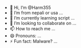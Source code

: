 - 👋 Hi, I’m @Harm355
- 👀 I’m from nepali or usa ...
- 🌱 I’m currently learning script ...
- 💞️ I’m looking to collaborate on ...
- 📫 How to reach me ...
- 😄 Pronouns: ...
- ⚡ Fun fact: Malware? ...

<!---
Harm355/Harm355 is a ✨ special ✨ repository because its `README.md` (this file) appears on your GitHub profile.
You can click the Preview link to take a look at your changes.
--->
